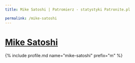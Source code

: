```yaml
---
title: Mike Satoshi | Patromierz - statystyki Patronite.pl

permalink: /mike-satoshi
---
```


# [Mike Satoshi](https://patronite.pl/mike-satoshi)

{% include profile.md name="mike-satoshi" prefix="m" %}
